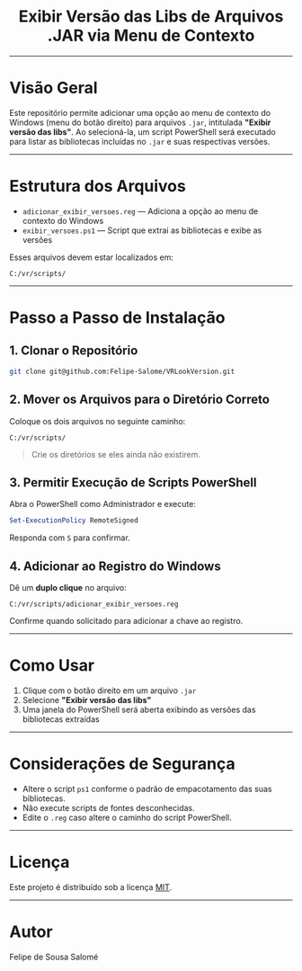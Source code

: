 <h1 align="center">Exibir Versão das Libs de Arquivos .JAR via Menu de Contexto</h1>

---

# Visão Geral

Este repositório permite adicionar uma opção ao menu de contexto do Windows (menu do botão direito) para arquivos `.jar`, intitulada **"Exibir versão das libs"**. Ao selecioná-la, um script PowerShell será executado para listar as bibliotecas incluídas no `.jar` e suas respectivas versões.

---

# Estrutura dos Arquivos

* `adicionar_exibir_versoes.reg` — Adiciona a opção ao menu de contexto do Windows
* `exibir_versoes.ps1` — Script que extrai as bibliotecas e exibe as versões

Esses arquivos devem estar localizados em:

```
C:/vr/scripts/
```

---

# Passo a Passo de Instalação

## 1. Clonar o Repositório

```bash
git clone git@github.com:Felipe-Salome/VRLookVersion.git
```

## 2. Mover os Arquivos para o Diretório Correto

Coloque os dois arquivos no seguinte caminho:

```
C:/vr/scripts/
```

> Crie os diretórios se eles ainda não existirem.

## 3. Permitir Execução de Scripts PowerShell

Abra o PowerShell como Administrador e execute:

```powershell
Set-ExecutionPolicy RemoteSigned
```

Responda com `S` para confirmar.

## 4. Adicionar ao Registro do Windows

Dê um **duplo clique** no arquivo:

```
C:/vr/scripts/adicionar_exibir_versoes.reg
```

Confirme quando solicitado para adicionar a chave ao registro.

---

# Como Usar

1. Clique com o botão direito em um arquivo `.jar`
2. Selecione **"Exibir versão das libs"**
3. Uma janela do PowerShell será aberta exibindo as versões das bibliotecas extraídas

---

# Considerações de Segurança

* Altere o script `ps1` conforme o padrão de empacotamento das suas bibliotecas.
* Não execute scripts de fontes desconhecidas.
* Edite o `.reg` caso altere o caminho do script PowerShell.

---

# Licença

Este projeto é distribuído sob a licença [MIT](LICENSE).

---

# Autor

Felipe de Sousa Salomé
